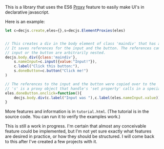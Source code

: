 This is a library that uses the ES6 [Proxy](https://developer.mozilla.org/en-US/docs/Web/JavaScript/Reference/Global_Objects/Proxy) feature to easily make UI's in declarative javascript.


Here is an example:

```javascript
let c=decjs.create,eles={},s=decjs.ElementProxies(eles)


// This creates a div in the body element of class 'maindiv' that has an input, a label, and a button.
// It saves references for the input and the button. The references can be retrieved even if the 
// input or the button are arbitrarily nested.
decjs.body.div({class:'maindiv'},
    s.nameInput=c.input({value:"Input!"}),
    c.label("Click this button:"),
    s.doneButton=c.button("Click me!")
)

// The references to the input and the button were copied over to the 'eles' object automatically.
// 's' is a proxy object that handle's 'set property' calls in a special way.
eles.doneButton.onclick=function(){
    decjs.body.div(c.label("Input was "),c.label(eles.nameInput.value))
}
```

More features and information is in `tutorial.html`. (The tutorial is in the source code. You can run it to verify the examples work.)

This is still a work in progress. I'm certain that almost any conceivable feature could be implemented, but I'm
not yet sure exactly what features are desired in practice, or how they should be structured. I will come back
to this after I've created a few projects with it.